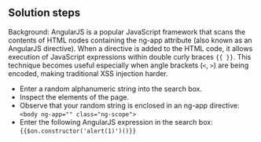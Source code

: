 ## Solution steps

Background: AngularJS is a popular JavaScript framework that scans the contents of HTML nodes containing the ng-app attribute (also known as an AngularJS directive). When a directive is added to the HTML code, it allows execution of JavaScript expressions within double curly braces `{{ }}`. This technique becomes useful especially when angle brackets (`<`, `>`) are being encoded, making traditional XSS injection harder.

- Enter a random alphanumeric string into the search box.
- Inspect the elements of the page.
- Observe that your random string is enclosed in an ng-app directive: `<body ng-app="" class="ng-scope">`
- Enter the following AngularJS expression in the search box: `{{$on.constructor('alert(1)')()}}`
